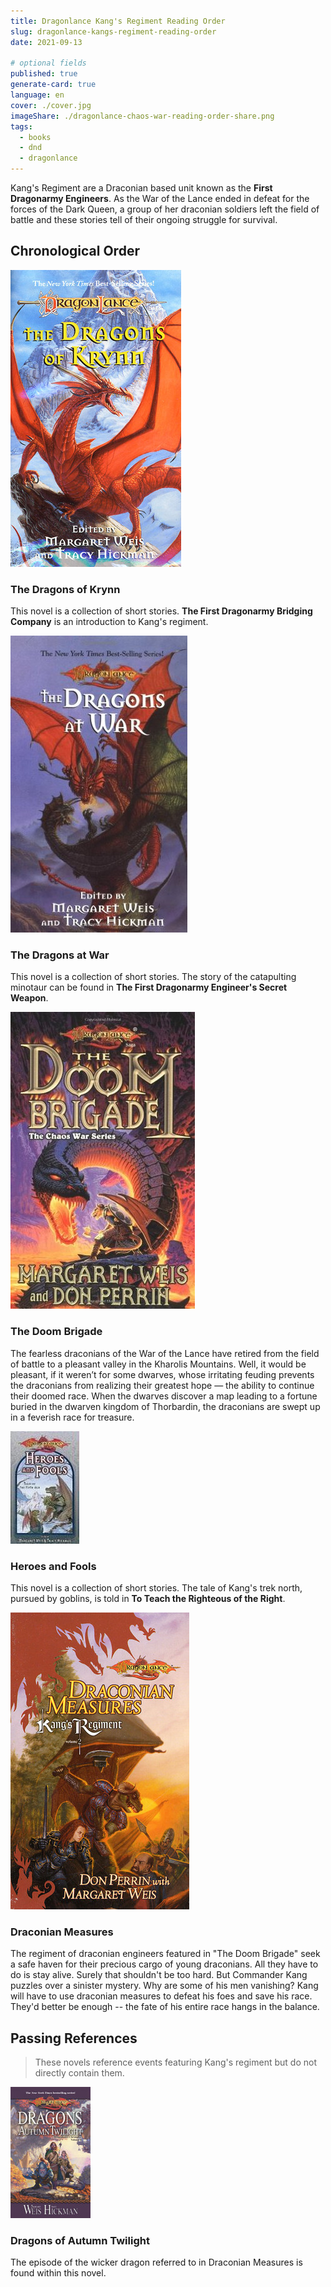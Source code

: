 ```yaml
---
title: Dragonlance Kang's Regiment Reading Order
slug: dragonlance-kangs-regiment-reading-order
date: 2021-09-13

# optional fields
published: true
generate-card: true
language: en
cover: ./cover.jpg
imageShare: ./dragonlance-chaos-war-reading-order-share.png
tags:
  - books
  - dnd
  - dragonlance
---
```


Kang's Regiment are a Draconian based unit known as the **First Dragonarmy Engineers**. As the War of the Lance ended in defeat for the forces of the Dark Queen, a group of her draconian soldiers left the field of battle and these stories tell of their ongoing struggle for survival.

## Chronological Order

<div style={{ display: 'flex', alignItems: 'stretch', justifyContent: 'flexStart', borderBottom: '1px solid #ececec' }}>

<div style={{ minWidth: '150px', padding: '10px'}}>

![Dragonlance: The Dragons of Krynn](./dragons-of-krynn.jpg)

</div>

<div style={{ padding: '10px'}}>

### The Dragons of Krynn

This novel is a collection of short stories. **The First Dragonarmy Bridging Company** is an introduction to Kang's regiment.

</div>

</div>

<div style={{ display: 'flex', alignItems: 'stretch', justifyContent: 'flexStart', borderBottom: '1px solid #ececec' }}>

<div style={{ minWidth: '150px', padding: '10px'}}>

![Dragonlance: The Dragons at War](./dragons-at-war.jpg)

</div>

<div style={{ padding: '10px'}}>

### The Dragons at War

This novel is a collection of short stories. The story of the catapulting minotaur can be found in **The First Dragonarmy Engineer's Secret Weapon**.

</div>

</div>

<div style={{ display: 'flex', alignItems: 'stretch', justifyContent: 'flexStart', borderBottom: '1px solid #ececec' }}>

<div style={{ minWidth: '150px', padding: '10px'}}>

![Dragonlance: The Doom Brigade](./the-doom-brigade.jpg)

</div>

<div style={{ padding: '10px'}}>

### The Doom Brigade

The fearless draconians of the War of the Lance have retired from the field of battle to a pleasant valley in the Kharolis Mountains. Well, it would be pleasant, if it weren’t for some dwarves, whose irritating feuding prevents the draconians from realizing their greatest hope — the ability to continue their doomed race. When the dwarves discover a map leading to a fortune buried in the dwarven kingdom of Thorbardin, the draconians are swept up in a feverish race for treasure.

</div>

</div>

<div style={{ display: 'flex', alignItems: 'stretch', justifyContent: 'flexStart', borderBottom: '1px solid #ececec' }}>

<div style={{ minWidth: '150px', padding: '10px'}}>

![Dragonlance: Heroes and Fools](./heroes-and-fools.jpg)

</div>

<div style={{ padding: '10px'}}>

### Heroes and Fools

This novel is a collection of short stories. The tale of Kang's trek north, pursued by goblins, is told in **To Teach the Righteous of the Right**.

</div>

</div>

<div style={{ display: 'flex', alignItems: 'stretch', justifyContent: 'flexStart' }}>

<div style={{ minWidth: '150px', padding: '10px'}}>

![Dragonlance: Draconian Measures](./draconian-measures.jpg)

</div>

<div style={{ padding: '10px'}}>

### Draconian Measures

The regiment of draconian engineers featured in "The Doom Brigade" seek a safe haven for their precious cargo of young draconians. All they have to do is stay alive. Surely that shouldn't be too hard.
But Commander Kang puzzles over a sinister mystery. Why are some of his men vanishing? Kang will have to use draconian measures to defeat his foes and save his race. They'd better be enough -- the fate of his entire race hangs in the balance.

</div>

</div>

## Passing References

> These novels reference events featuring Kang's regiment but do not directly contain them.

<div style={{ display: 'flex', alignItems: 'stretch', justifyContent: 'flexStart' }}>

<div style={{ minWidth: '150px', padding: '10px'}}>

![Dragonlance: Dragons of Autumn Twilight](./dragons-of-autumn-twilight.jpg)

</div>

<div style={{ padding: '10px'}}>

### Dragons of Autumn Twilight

The episode of the wicker dragon referred to in Draconian Measures is found within this novel.

</div>

</div>
